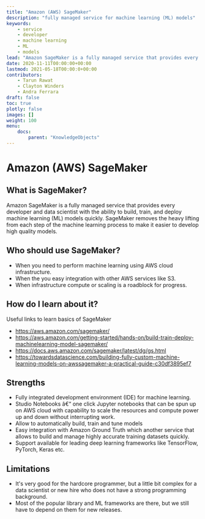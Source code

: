 ```yaml
---
title: "Amazon (AWS) SageMaker"
description: "fully managed service for machine learning (ML) models"
keywords:
    - service
    - developer
    - machine learning
    - ML
    - models
lead: "Amazon SageMaker is a fully managed service that provides every developer and data scientist with the ability to build, train, and deploy machine learning (ML) models quickly"
date: 2020-11-11T00:00:00+00:00
lastmod: 2021-05-18T00:00:0+00:00
contributors:
    - Tarun Rawat
    - Clayton Winders
    - Andra Ferrara
draft: false
toc: true
plotly: false
images: []
weight: 100
menu:
    docs:
        parent: "KnowledgeObjects"
---
```


# Amazon (AWS) SageMaker

## What is SageMaker?
Amazon SageMaker is a fully managed service that provides every developer and data scientist with the ability to build, train, and deploy machine learning (ML) models quickly. SageMaker removes the heavy lifting from each step of the machine learning process to make it easier to develop high quality models.

## Who should use SageMaker?
* When you need to perform machine learning using AWS cloud infrastructure.
* When the you easy integration with other AWS services like S3.
* When infrastructure compute or scaling is a roadblock for progress.

## How do I learn about it? 
Useful links to learn basics of SageMaker
* https://aws.amazon.com/sagemaker/
* https://aws.amazon.com/getting-started/hands-on/build-train-deploy-machinelearning-model-sagemaker/
* https://docs.aws.amazon.com/sagemaker/latest/dg/gs.html
* https://towardsdatascience.com/building-fully-custom-machine-learning-models-on-awssagemaker-a-practical-guide-c30df3895ef7

## Strengths 
* Fully integrated development environment (IDE) for machine learning.
* Studio Notebooks â€“ one click Jupyter notebooks that can be spun up on AWS cloud with
capability to scale the resources and compute power up and down without interrupting
work.
* Allow to automatically build, train and tune models
* Easy integration with Amazon Ground Truth which another service that allows to build and
manage highly accurate training datasets quickly.
* Support available for leading deep learning frameworks like TensorFlow, PyTorch, Keras
etc.

## Limitations 
* It's very good for the hardcore programmer, but a little bit complex for a data scientist or new hire who does not have a strong programming background.
* Most of the popular library and ML frameworks are there, but we still have to depend on
them for new releases.
